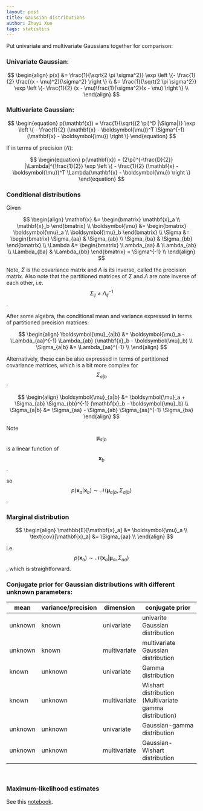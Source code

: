 ```yaml
---
layout: post
title: Gaussian distributions
author: Zhuyi Xue
tags: statistics
---
```


Put univariate and multivariate Gaussians together for comparison:

### Univariate Gaussian:

$$
\begin{align}
p(x) 
&= \frac{1}{\sqrt{2 \pi \sigma^2}} \exp \left \{- \frac{1}{2} \frac{(x - \mu)^2}{\sigma^2} \right \} \\
&= \frac{1}{\sqrt{2 \pi \sigma^2}} \exp \left \{- \frac{1}{2} (x - \mu)\frac{1}{\sigma^2}(x - \mu) \right \} \\
\end{align}
$$


### Multivariate Gaussian:

$$
\begin{equation}
p(\mathbf{x}) = \frac{1}{\sqrt{(2 \pi)^D |\Sigma|}} \exp \left \{ - \frac{1}{2} (\mathbf{x} - \boldsymbol{\mu})^T \Sigma^{-1} (\mathbf{x} - \boldsymbol{\mu}) \right \}
\end{equation}
$$

If in terms of precision ($\Lambda$):

$$
\begin{equation}
p(\mathbf{x}) 
= (2\pi)^{-\frac{D}{2}} |\Lambda|^{\frac{1}{2}} \exp \left \{ - \frac{1}{2} (\mathbf{x} - \boldsymbol{\mu})^T \Lambda(\mathbf{x} - \boldsymbol{\mu}) \right \}
\end{equation}
$$


### Conditional distributions

Given

$$
\begin{align}
\mathbf{x} 
&= \begin{bmatrix}
\mathbf{x}_a \\ 
\mathbf{x}_b
\end{bmatrix} \\
\boldsymbol{\mu}
&= \begin{bmatrix}
\boldsymbol{\mu}_a \\ 
\boldsymbol{\mu}_b
\end{bmatrix} \\
\Sigma 
&= \begin{bmatrix}
\Sigma_{aa} & \Sigma_{ab} \\ 
\Sigma_{ba} & \Sigma_{bb}
\end{bmatrix} \\
\Lambda &= \begin{bmatrix}
\Lambda_{aa} & \Lambda_{ab} \\ 
\Lambda_{ba} & \Lambda_{bb}
\end{bmatrix} = \Sigma^{-1} \\
\end{align}
$$

Note, $\Sigma$ is the covariance matrix and $\Lambda$ is its inverse, called the
precision matrix. Also note that the partitioned matrices of $\Sigma$ and
$\Lambda$ are note inverse of each other, i.e.
$$\Sigma_{ij} \ne \Lambda_{ij}^{-1}$$.

After some algebra, the conditional mean and variance expressed in terms of partitioned precision matrices:

$$
\begin{align}
\boldsymbol{\mu}_{a|b} &= \boldsymbol{\mu}_a - \Lambda_{aa}^{-1} \Lambda_{ab} (\mathbf{x}_b - \boldsymbol{\mu}_b) \\
\Sigma_{a|b} &= \Lambda_{aa}^{-1} \\
\end{align}
$$

Alternatively, these can be also expressed in terms of partitioned covariance matrices, which is a bit more complex for 
$$\Sigma_{a|b}$$:

$$
\begin{align}
\boldsymbol{\mu}_{a|b} &= \boldsymbol{\mu}_a + \Sigma_{ab} \Sigma_{bb}^{-1} (\mathbf{x}_b - \boldsymbol{\mu}_b) \\
\Sigma_{a|b} &= \Sigma_{aa} - \Sigma_{ab} \Sigma_{aa}^{-1} \Sigma_{ba}
\end{align}
$$

Note
$$\boldsymbol{\mu}_{a|b}$$ is a linear function of $$\mathbf{x}_b$$.

so
$$p(\mathbf{x}_a|\mathbf{x}_b) \sim \mathcal{N}(\boldsymbol{\mu}_{a|b},\Sigma_{a|b})$$.

### Marginal distribution

$$
\begin{align}
\mathbb{E}[\mathbf{x}_a] &= \boldsymbol{\mu}_a \\
\text{cov}[\mathbf{x}_a] &= \Sigma_{aa} \\
\end{align}
$$

i.e.
$$p(\mathbf{x}_a) \sim \mathcal{N}(\mathbf{x}_a | \boldsymbol{\mu}_a, \Sigma_{aa})$$, which is straightforward.


### Conjugate prior for Gaussian distributions with different unknown parameters:

| mean    | variance/precision | dimension    | conjugate prior                                        |
|---------|--------------------|--------------|--------------------------------------------------------|
| unknown | known              | univariate   | univarite Gaussian distribution                        |
| unknown | known              | multivariate | multivariate Gaussian distribution                     |
| known   | unknown            | univariate   | Gamma distribution                                     |
| known   | unknown            | multivariate | Wishart distribution (Multivariate gamma distribution) |
| unknown | unknown            | univariate   | Gaussian-gamma distribution                            |
| unknown | unknown            | multivariate | Gaussian-Wishart distribution                          |

<br>

### Maximum-likelihood estimates

See this [notebook](https://github.com/zyxue/book-notes-pattern-recognition-and-machine-learning-bishop/blob/master/ch2-probability-distributions/ex-2.34-find-maximum-likelihood-estimate-of-covariance-matrix-of-a-multivariate-gaussian.ipynb).
